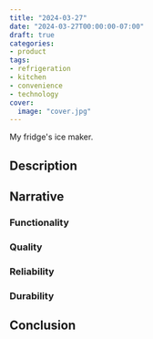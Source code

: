 ```yaml
---
title: "2024-03-27"
date: "2024-03-27T00:00:00-07:00"
draft: true
categories:
- product
tags:
- refrigeration
- kitchen
- convenience
- technology
cover:
  image: "cover.jpg"
---
```

My fridge's ice maker.
<!--more-->
## Description

## Narrative

### Functionality

### Quality

### Reliability

### Durability

## Conclusion